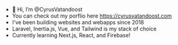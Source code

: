 - 👋 Hi, I’m @CyrusVatandoost
- You can check out my porflio here https://cyrusvatandoost.com
- I've been building websites and webapps since 2018
- Laravel, Inertia.js, Vue, and Tailwind is my stack of choice
- Currently learning Next.js, React, and Firebase!

<!---
CyrusVatandoost/CyrusVatandoost is a ✨ special ✨ repository because its `README.md` (this file) appears on your GitHub profile.
You can click the Preview link to take a look at your changes.
--->
